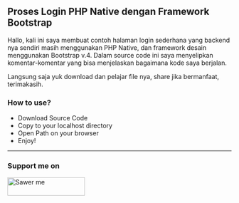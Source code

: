 ## Proses Login PHP Native dengan Framework Bootstrap

Hallo,
kali ini saya membuat contoh halaman login sederhana yang backend nya sendiri masih menggunakan PHP Native, dan framework desain menggunakan Bootstrap v.4. Dalam source code ini saya menyelipkan komentar-komentar yang bisa menjelaskan bagaimana kode saya berjalan.

Langsung saja yuk download dan pelajar file nya, share jika bermanfaat, terimakasih.

### How to use?   

- Download Source Code
- Copy to your localhost directory
- Open Path on your browser
- Enjoy!  

---

### Support me on
<a href="https://saweria.co/arifsiddikm" target="_blank"><img src="https://user-images.githubusercontent.com/26188697/180601310-e82c63e4-412b-4c36-b7b5-7ba713c80380.png" alt="Sawer me" height="41" width="174"></a>